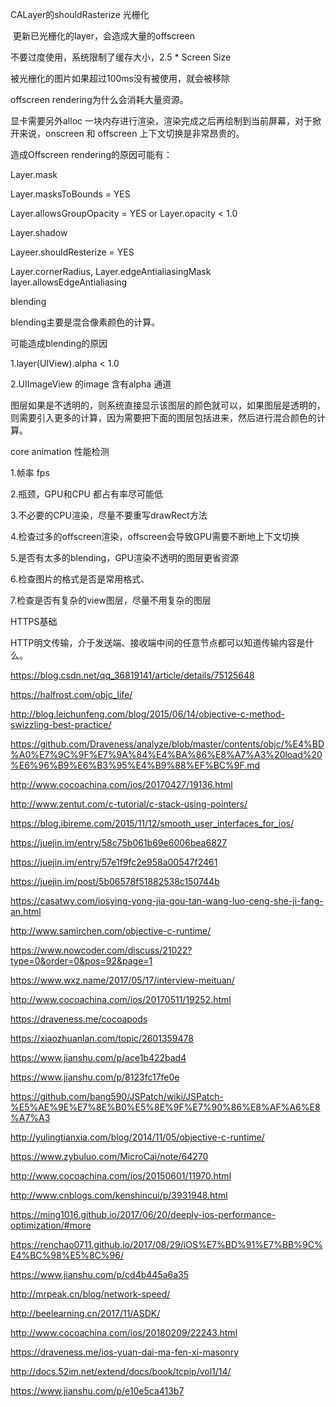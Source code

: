 CALayer的shouldRasterize 光栅化

 更新已光栅化的layer，会造成大量的offscreen

不要过度使用，系统限制了缓存大小，2.5 * Screen Size

被光栅化的图片如果超过100ms没有被使用，就会被移除



offscreen rendering为什么会消耗大量资源。

显卡需要另外alloc 一块内存进行渲染，渲染完成之后再绘制到当前屏幕，对于掀开来说，onscreen 和 offscreen 上下文切换是非常昂贵的。

造成Offscreen rendering的原因可能有：

Layer.mask

Layer.masksToBounds = YES

Layer.allowsGroupOpacity = YES or Layer.opacity < 1.0

Layer.shadow

Layeer.shouldResterize = YES

Layer.cornerRadius, Layer.edgeAntialiasingMask layer.allowsEdgeAntialiasing





blending

blending主要是混合像素颜色的计算。

可能造成blending的原因

1.layer(UIView).alpha < 1.0

2.UIImageView 的image 含有alpha 通道



图层如果是不透明的，则系统直接显示该图层的颜色就可以，如果图层是透明的，则需要引入更多的计算，因为需要把下面的图层包括进来，然后进行混合颜色的计算。





core animation 性能检测

1.帧率 fps

2.瓶颈，GPU和CPU 都占有率尽可能低

3.不必要的CPU渲染，尽量不要重写drawRect方法

4.检查过多的offscreen渲染，offscreen会导致GPU需要不断地上下文切换

5.是否有太多的blending，GPU渲染不透明的图层更省资源

6.检查图片的格式是否是常用格式、

7.检查是否有复杂的view图层，尽量不用复杂的图层





HTTPS基础

HTTP明文传输，介于发送端、接收端中间的任意节点都可以知道传输内容是什么。





https://blog.csdn.net/qq_36819141/article/details/75125648



https://halfrost.com/objc_life/



http://blog.leichunfeng.com/blog/2015/06/14/objective-c-method-swizzling-best-practice/



https://github.com/Draveness/analyze/blob/master/contents/objc/%E4%BD%A0%E7%9C%9F%E7%9A%84%E4%BA%86%E8%A7%A3%20load%20%E6%96%B9%E6%B3%95%E4%B9%88%EF%BC%9F.md





http://www.cocoachina.com/ios/20170427/19136.html





http://www.zentut.com/c-tutorial/c-stack-using-pointers/



https://blog.ibireme.com/2015/11/12/smooth_user_interfaces_for_ios/



https://juejin.im/entry/58c75b061b69e6006bea6827



https://juejin.im/entry/57e1f9fc2e958a00547f2461



https://juejin.im/post/5b06578f51882538c150744b



https://casatwy.com/iosying-yong-jia-gou-tan-wang-luo-ceng-she-ji-fang-an.html



http://www.samirchen.com/objective-c-runtime/



https://www.nowcoder.com/discuss/21022?type=0&order=0&pos=92&page=1



https://www.wxz.name/2017/05/17/interview-meituan/



http://www.cocoachina.com/ios/20170511/19252.html



https://draveness.me/cocoapods



https://xiaozhuanlan.com/topic/2601359478



https://www.jianshu.com/p/ace1b422bad4



https://www.jianshu.com/p/8123fc17fe0e



https://github.com/bang590/JSPatch/wiki/JSPatch-%E5%AE%9E%E7%8E%B0%E5%8E%9F%E7%90%86%E8%AF%A6%E8%A7%A3



http://yulingtianxia.com/blog/2014/11/05/objective-c-runtime/



https://www.zybuluo.com/MicroCai/note/64270



http://www.cocoachina.com/ios/20150601/11970.html

http://www.cnblogs.com/kenshincui/p/3931948.html



https://ming1016.github.io/2017/06/20/deeply-ios-performance-optimization/#more



https://renchao0711.github.io/2017/08/29/iOS%E7%BD%91%E7%BB%9C%E4%BC%98%E5%8C%96/

https://www.jianshu.com/p/cd4b445a6a35



http://mrpeak.cn/blog/network-speed/



http://beelearning.cn/2017/11/ASDK/



http://www.cocoachina.com/ios/20180209/22243.html



https://draveness.me/ios-yuan-dai-ma-fen-xi-masonry



http://docs.52im.net/extend/docs/book/tcpip/vol1/14/



https://www.jianshu.com/p/e10e5ca413b7

















